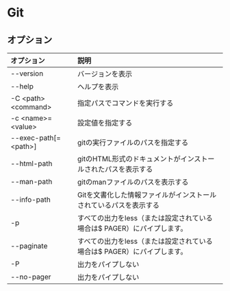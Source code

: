 # Git

## オプション

|オプション|説明|
|:--|:--|
|--version |バージョンを表示|
|--help |ヘルプを表示|
|-C \<path\> \<command\>|指定パスでコマンドを実行する|
|-c \<name\>=\<value\>|設定値を指定する|
|--exec-path[=\<path\>]|gitの実行ファイルのパスを指定する|
|--html-path|gitのHTML形式のドキュメントがインストールされたパスを表示する|
|--man-path|gitのmanファイルのパスを表示する|
|--info-path|Gitを文書化した情報ファイルがインストールされているパスを表示する|
|-p |すべての出力をless（または設定されている場合は$ PAGER）にパイプします。|
|--paginate|すべての出力をless（または設定されている場合は$ PAGER）にパイプします。|
|-P|出力をパイプしない|
|--no-pager|出力をパイプしない|
